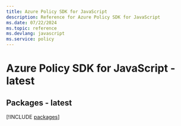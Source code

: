 ```yaml
---
title: Azure Policy SDK for JavaScript
description: Reference for Azure Policy SDK for JavaScript
ms.date: 07/22/2024
ms.topic: reference
ms.devlang: javascript
ms.service: policy
---
```

# Azure Policy SDK for JavaScript - latest
## Packages - latest
[!INCLUDE [packages](policy-index.md)]